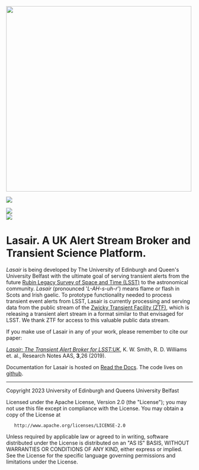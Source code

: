 <!-- [![](https://live.staticflickr.com/65535/52193681450_5c81810ec3_b.png)](https://live.staticflickr.com/65535/52193681450_5c81810ec3_o.png) -->
<img src="https://live.staticflickr.com/65535/52193681450_5c81810ec3_b.png" width="500"/>



<!-- INFO BADGES -->  

[![](https://img.shields.io/github/license/lsst-uk/lasair4)](https://github.com/lsst-uk/lasair4)  

<!-- STATUS BADGES -->  

<!--  [![](http://157.245.42.153:8080/buildStatus/icon?job=lasair%2Fmaster&subject=build%20master)](http://157.245.42.153:8080/blue/organizations/jenkins/lasair/activity?branch=master)  
[![](http://157.245.42.153:8080/buildStatus/icon?job=lasair%2Fdevelop&subject=build%20dev)](http://157.245.42.153:8080/blue/organizations/jenkins/lasair/activity?branch=develop) 
[![](https://cdn.jsdelivr.net/gh/lsst-uk/lasair_api@master/coverage.svg)](https://raw.githack.com/lsst-uk/lasair_api/master/htmlcov/index.html)    -->
[![](https://readthedocs.org/projects/lasair/badge/?version=master)](https://lasair.readthedocs.io/en/master/)  
[![](https://img.shields.io/github/issues/lsst-uk/lasair4/type:%20bug?label=bug%20issues)](https://github.com/lsst-uk/lasair4/issues?q=is%3Aissue+is%3Aopen+label%3A%22type%3A+bug%22+)  

# Lasair. A UK Alert Stream Broker and Transient Science Platform.

*Lasair* is being developed by The University of Edinburgh and Queen\'s University Belfast with the ultimate goal of serving transient alerts from the future [Rubin Legacy Survey of Space and Time (LSST)](https://www.lsst.org) to the astronomical community. *Lasair* (pronounced '*L-AH-s-uh-r*') means flame or flash in Scots and Irish gaelic. To prototype functionality needed to process transient event alerts from LSST, Lasair is currently processing and serving data from the public stream of the [Zwicky Transient Facility (ZTF)](http://www.ztf.caltech.edu/), which is releasing a transient alert stream in a format similar to that envisaged for LSST. We thank ZTF for access to this valuable public data stream.

If you make use of Lasair in any of your work, please remember to cite our paper:

*[Lasair: The Transient Alert Broker for LSST:UK](https://doi.org/10.3847/2515-5172/ab020f)*, K. W. Smith, R. D. Williams et. al., Research Notes AAS, **3**,26 (2019).

Documentation for Lasair is hosted on [Read the Docs](https://lasair.readthedocs.io/en/main/). The code lives on [github](https://github.com/orgs/lsst-uk/repositories?q=lasair&type=all&language=&sort=). 
<hr/>
Copyright 2023 University of Edinburgh and Queens University Belfast

   Licensed under the Apache License, Version 2.0 (the "License");
   you may not use this file except in compliance with the License.
   You may obtain a copy of the License at

       http://www.apache.org/licenses/LICENSE-2.0

   Unless required by applicable law or agreed to in writing, software
   distributed under the License is distributed on an "AS IS" BASIS,
   WITHOUT WARRANTIES OR CONDITIONS OF ANY KIND, either express or implied.
   See the License for the specific language governing permissions and
   limitations under the License.



